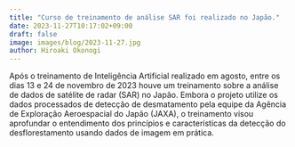 ```yaml
---
title: "Curso de treinamento de análise SAR foi realizado no Japão."
date: 2023-11-27T10:17:02+09:00
draft: false
image: images/blog/2023-11-27.jpg
author: Hiroaki Okonogi
---
```


Após o treinamento de Inteligência Artificial realizado em agosto, entre os dias 13 e 24 de <!--more--> novembro de 2023 houve um treinamento sobre a análise de dados de satélite de radar (SAR) no Japão. Embora o projeto utilize os dados processados de detecção de desmatamento pela equipe da Agência de Exploração Aeroespacial do Japão (JAXA), o treinamento visou aprofundar o entendimento dos princípios e características da detecção do desflorestamento usando dados de imagem em prática.

